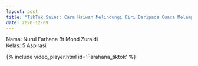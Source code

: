 ```yaml
---
layout: post
title: "TikTok Sains: Cara Haiwan Melindungi Diri Daripada Cuaca Melampau"
date: 2020-12-09 
---
```


Nama: Nurul Farhana Bt Mohd Zuraidi
<br />
Kelas: 5 Aspirasi

{% include video_player.html id='Farahana_tiktok' %}
